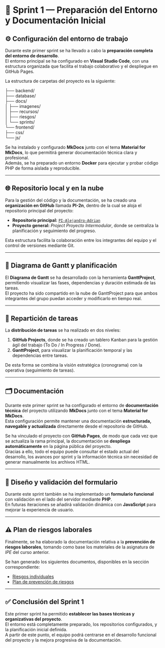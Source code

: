 # 🏁 Sprint 1 — Preparación del Entorno y Documentación Inicial

## ⚙️ Configuración del entorno de trabajo

Durante este primer sprint se ha llevado a cabo la **preparación completa del entorno de desarrollo**.  
El entorno principal se ha configurado en **Visual Studio Code**, con una estructura organizada que facilita el trabajo colaborativo y el despliegue en GitHub Pages.

La estructura de carpetas del proyecto es la siguiente:

├── backend/  
├── database/  
├── docs/  
│ ├── imagenes/  
│ ├── recursos/  
│ ├── riesgos/  
│ └── sprints/  
└── frontend/  
├── css/  
└── js/  


Se ha instalado y configurado **MkDocs** junto con el tema **Material for MkDocs**, lo que permitirá generar documentación técnica clara y profesional.  
Además, se ha preparado un entorno **Docker** para ejecutar y probar código PHP de forma aislada y reproducible.

---

## 🌐 Repositorio local y en la nube

Para la gestión del código y la documentación, se ha creado una **organización en GitHub** llamada **PI-2n**, dentro de la cual se aloja el repositorio principal del proyecto:

- **Repositorio principal:** [`PI-Alejandro-Adrian`](https://github.com/PI-2n/PI-Alejandro-Adrian)  
- **Proyecto general:** *Project Proyecto Intermodular*, donde se centraliza la planificación y seguimiento del progreso.

Esta estructura facilita la colaboración entre los integrantes del equipo y el control de versiones mediante Git.

---

## 📅 Diagrama de Gantt y planificación

El **Diagrama de Gantt** se ha desarrollado con la herramienta **GanttProject**, permitiendo visualizar las fases, dependencias y duración estimada de las tareas.  
El proyecto ha sido compartido en la nube de GanttProject para que ambos integrantes del grupo puedan acceder y modificarlo en tiempo real.

---

## 👥 Repartición de tareas

La **distribución de tareas** se ha realizado en dos niveles:

1. **GitHub Projects**, donde se ha creado un tablero Kanban para la gestión ágil del trabajo (To Do / In Progress / Done).  
2. **GanttProject**, para visualizar la planificación temporal y las dependencias entre tareas.

De esta forma se combina la visión estratégica (cronograma) con la operativa (seguimiento de tareas).

---

## 🗂️ Documentación

Durante este primer sprint se ha configurado el entorno de **documentación técnica** del proyecto utilizando **MkDocs** junto con el tema **Material for MkDocs**.  
Esta configuración permite mantener una documentación **estructurada, navegable y actualizada** directamente desde el repositorio de GitHub.

Se ha vinculado el proyecto con **GitHub Pages**, de modo que cada vez que se actualiza la rama principal, la documentación se **despliega automáticamente** en la página pública del proyecto.  
Gracias a ello, todo el equipo puede consultar el estado actual del desarrollo, los avances por sprint y la información técnica sin necesidad de generar manualmente los archivos HTML.

---

## 🧾 Diseño y validación del formulario

Durante este sprint también se ha implementado un **formulario funcional** con validación en el lado del servidor mediante **PHP**.  
En futuras iteraciones se añadirá validación dinámica con **JavaScript** para mejorar la experiencia de usuario.

---

## ⚠️ Plan de riesgos laborales

Finalmente, se ha elaborado la documentación relativa a la **prevención de riesgos laborales**, tomando como base los materiales de la asignatura de *IPE* del curso anterior.  

Se han generado los siguientes documentos, disponibles en la sección correspondiente:

- [Riesgos individuales](../riesgos/riesgos_individuales.md)
- [Plan de prevención de riesgos](../riesgos/prevencion_riesgos.md)

---

## ✅ Conclusión del Sprint 1

Este primer sprint ha permitido **establecer las bases técnicas y organizativas del proyecto**.  
El entorno está completamente preparado, los repositorios configurados, y la planificación inicial definida.  
A partir de este punto, el equipo podrá centrarse en el desarrollo funcional del proyecto y la mejora progresiva de la documentación.
